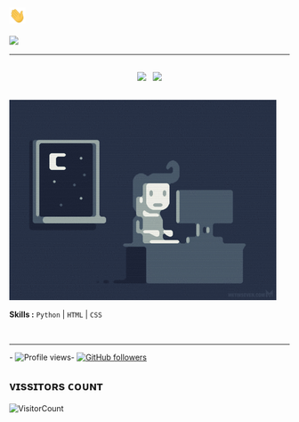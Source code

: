 ## <img src="gifs/Hi.gif" width="29px"> 

<p>
    <a href="https://t.me/any24e" target="blank"><img src="https://img.shields.io/badge/@Any24-DLK-30302f?style=flat&logo=telegram" /></a>

___

 </br>

<div align="center">   
    <img src="https://github-readme-stats.vercel.app/api/top-langs/?username=TEAM-DLK&layout=compact&theme=react"/>
    &nbsp;
    <img height="165px" src="https://github-readme-stats.vercel.app/api?username=TEAM-DLK&count_private=true&show_icons=true&custom_title=Github%20Stats&hide=issues&theme=react"/>
</div>

<br>
 
  

 ​<img src="gifs/coding.gif" alt="coding ?"> 
  
 ​<b>Skills :</b> <code>Python</code> | <code>HTML</code> | <code>CSS</code> 
  
  

  
 ​</div>
 
 
  
 





___
 


 
 ​-​ ![​Profile views​](https://gpvc.arturio.dev/TEAM-DLK) 
 ​-​ [![​GitHub followers​](https://img.shields.io/github/followers/TEAM-DLK.svg?style=social&label=Follow&maxAge=2592000)](https://github.com/TEAM-DLK?tab=followers) 








 
 ## ᴠɪssɪᴛᴏʀs ᴄᴏᴜɴᴛ
 ​![​VisitorCount​](https://profile-counter.glitch.me/{TEAM-DLK}/count.svg)
